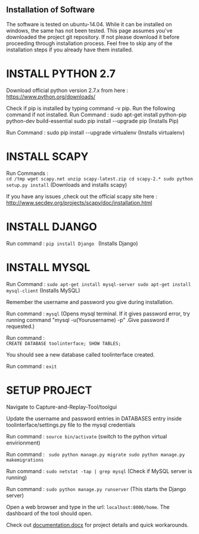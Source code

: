 ## Installation of Software

The software is tested on ubuntu-14.04. While it can be installed on windows, the same has not been tested.
This page assumes you've downloaded the project git repository. If not please download it before proceeding through installation process.
Feel free to skip any of the installation steps if you already have them installed. 

# INSTALL PYTHON 2.7

Download official python version 2.7.x from here : https://www.python.org/downloads/

Check if pip is installed by typing command -v pip. Run the following command if not installed.
Run Command :	sudo apt-get install python-pip python-dev build-essential 
		sudo pip install --upgrade pip 
(Installs Pip) 

Run Command : 	sudo pip install --upgrade virtualenv
(Installs virtualenv)


# INSTALL SCAPY


Run Commands :	
    `
    cd /tmp
		wget scapy.net
		unzip scapy-latest.zip
		cd scapy-2.*
		sudo python setup.py install
    `
(Downloads and installs scapy)

If you have any issues ,check out the official scapy site here : http://www.secdev.org/projects/scapy/doc/installation.html
 

# INSTALL DJANGO 


Run command : `pip install Django `
(Installs Django)



# INSTALL MYSQL

 
Run Command :
    `sudo apt-get install mysql-server
		sudo apt-get install mysql-client`
(Installs MySQL)

Remember the username and password you give during installation.

Run command : `mysql`
(Opens mysql terminal. If it gives password error, try running command "mysql -u(Yourusername) -p" .Give password if requested.)

Run command : 	
    `CREATE DATABASE toolinterface;
		SHOW TABLES;`

You should see a new database called toolinterface created.

Run command : 	`exit`


# SETUP PROJECT


Navigate to Capture-and-Replay-Tool/toolgui

Update the username and password entries in DATABASES entry inside toolinterface/settings.py file to the mysql credentials

Run command : `source bin/activate`
(switch to the python virtual envirionment)

Run command :  ` sudo python manage.py migrate
                sudo python manage.py makemigrations`

Run command :	`sudo netstat -tap | grep mysql`
(Check if MySQL server is running)

Run command : `sudo python manage.py runserver`
(This starts the Django server)

Open a web browser and type in the url: `localhost:8000/home`. The dashboard of the tool should open. 

Check out [documentation.docx](https://github.com/world-of-open-source/Capture-and-Replay/blob/master/documentation.docx) for project details and quick workarounds.
